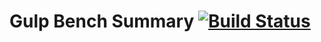 # Gulp Bench Summary [![Build Status](https://travis-ci.org/ai/gulp-bench-summary.png)](https://travis-ci.org/ai/gulp-bench-summary)
